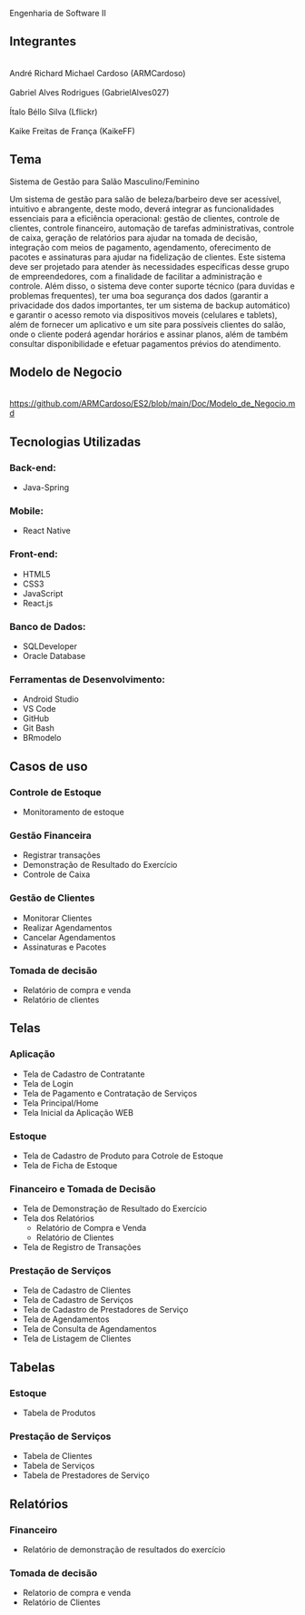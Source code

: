 Engenharia de Software II
## Integrantes
 
<br>André Richard Michael Cardoso (ARMCardoso)</br>
<br>Gabriel Alves Rodrigues (GabrielAlves027)</br>
<br>Ítalo Béllo Silva (Lflickr)</br>
<br>Kaike Freitas de França (KaikeFF)</br>
 
## Tema
Sistema de Gestão para Salão Masculino/Feminino
 
Um sistema de gestão para salão de beleza/barbeiro deve ser acessível, intuitivo e abrangente, deste modo, deverá integrar as funcionalidades essenciais para a eficiência operacional: gestão de clientes, controle de clientes, controle financeiro, automação de tarefas administrativas, controle de caixa, geração de relatórios para ajudar na tomada de decisão, integração com meios de pagamento, agendamento, oferecimento de pacotes e assinaturas para ajudar na fidelização de clientes. Este sistema deve ser projetado para atender às necessidades específicas desse grupo de empreendedores, com a finalidade de facilitar a administração e controle. Além disso, o sistema deve conter suporte técnico (para duvidas e problemas frequentes), ter uma boa segurança dos dados (garantir a privacidade dos dados importantes, ter um sistema de backup automático) e garantir o acesso remoto via dispositivos moveis (celulares e tablets), além de fornecer um aplicativo e um site para possíveis clientes do salão, onde o cliente poderá agendar horários e assinar planos, além de também consultar disponibilidade e efetuar pagamentos prévios do atendimento.
 
## Modelo de Negocio
 
<br>https://github.com/ARMCardoso/ES2/blob/main/Doc/Modelo_de_Negocio.md</br>
 
## Tecnologias Utilizadas
### Back-end:
- Java-Spring
 
 
### Mobile:
- React Native
 
 
### Front-end:
- HTML5
- CSS3
- JavaScript
- React.js
 
 
### Banco de Dados:
- SQLDeveloper
- Oracle Database
 
 
### Ferramentas de Desenvolvimento:
- Android Studio
- VS Code
- GitHub
- Git Bash
- BRmodelo
 
 
## Casos de uso
### Controle de Estoque
  - Monitoramento de estoque
### Gestão Financeira
  - Registrar transações
  - Demonstração de Resultado do Exercício
  - Controle de Caixa
 
### Gestão de Clientes
  - Monitorar Clientes
  - Realizar Agendamentos
  - Cancelar Agendamentos
  - Assinaturas e Pacotes

 
  ### Tomada de decisão
  - Relatório de compra e venda
  - Relatório de clientes
 
 
  ## Telas
### Aplicação
  - Tela de Cadastro de Contratante
  - Tela de Login
  - Tela de Pagamento e Contratação de Serviços
  - Tela Principal/Home
  - Tela Inicial da Aplicação WEB
### Estoque
- Tela de Cadastro de Produto para Cotrole de Estoque
- Tela de Ficha de Estoque
### Financeiro e Tomada de Decisão
- Tela de Demonstração de Resultado do Exercício
- Tela dos Relatórios
   - Relatório de Compra e Venda
   - Relatório de Clientes
- Tela de Registro de Transações
### Prestação de Serviços
- Tela de Cadastro de Clientes
- Tela de Cadastro de Serviços
- Tela de Cadastro de Prestadores de Serviço
- Tela de Agendamentos
- Tela de Consulta de Agendamentos
- Tela de Listagem de Clientes
 
## Tabelas
### Estoque
- Tabela de Produtos
### Prestação de Serviços
- Tabela de Clientes
- Tabela de Serviços
- Tabela de Prestadores de Serviço
 
## Relatórios
### Financeiro
- Relatório de demonstração de resultados do exercício
 
### Tomada de decisão
- Relatorio de compra e venda
- Relatório de Clientes
